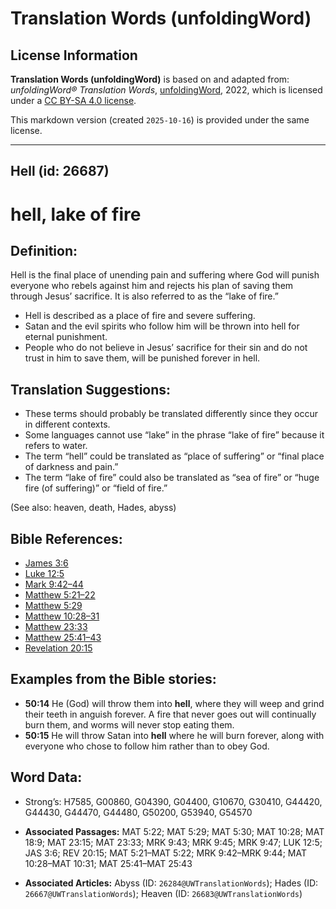 # Translation Words (unfoldingWord)

## License Information

**Translation Words (unfoldingWord)** is based on and adapted from: _unfoldingWord® Translation Words_, [unfoldingWord](https://unfoldingword.org/utw), 2022, which is licensed under a [CC BY-SA 4.0 license](https://creativecommons.org/licenses/by-sa/4.0/legalcode.en).

This markdown version (created `2025-10-16`) is provided under the same license.



--------------------------------

## Hell (id: 26687)

hell, lake of fire
==================

Definition:
-----------

Hell is the final place of unending pain and suffering where God will punish everyone who rebels against him and rejects his plan of saving them through Jesus’ sacrifice. It is also referred to as the “lake of fire.”

* Hell is described as a place of fire and severe suffering.
* Satan and the evil spirits who follow him will be thrown into hell for eternal punishment.
* People who do not believe in Jesus’ sacrifice for their sin and do not trust in him to save them, will be punished forever in hell.

Translation Suggestions:
------------------------

* These terms should probably be translated differently since they occur in different contexts.
* Some languages cannot use “lake” in the phrase “lake of fire” because it refers to water.
* The term “hell” could be translated as “place of suffering” or “final place of darkness and pain.”
* The term “lake of fire” could also be translated as “sea of fire” or “huge fire (of suffering)” or “field of fire.”

(See also: heaven, death, Hades, abyss)

Bible References:
-----------------

* [James 3:6](https://ref.ly/Jas3:6)
* [Luke 12:5](https://ref.ly/Luke12:5)
* [Mark 9:42–44](https://ref.ly/Mark9:42-Mark9:44)
* [Matthew 5:21–22](https://ref.ly/Matt5:21-Matt5:22)
* [Matthew 5:29](https://ref.ly/Matt5:29)
* [Matthew 10:28–31](https://ref.ly/Matt10:28-Matt10:31)
* [Matthew 23:33](https://ref.ly/Matt23:33)
* [Matthew 25:41–43](https://ref.ly/Matt25:41-Matt25:43)
* [Revelation 20:15](https://ref.ly/Rev20:15)

Examples from the Bible stories:
--------------------------------

* **50:14** He (God) will throw them into **hell**, where they will weep and grind their teeth in anguish forever. A fire that never goes out will continually burn them, and worms will never stop eating them.
* **50:15** He will throw Satan into **hell** where he will burn forever, along with everyone who chose to follow him rather than to obey God.

Word Data:
----------

* Strong’s: H7585, G00860, G04390, G04400, G10670, G30410, G44420, G44430, G44470, G44480, G50200, G53940, G54570

* **Associated Passages:** MAT 5:22; MAT 5:29; MAT 5:30; MAT 10:28; MAT 18:9; MAT 23:15; MAT 23:33; MRK 9:43; MRK 9:45; MRK 9:47; LUK 12:5; JAS 3:6; REV 20:15; MAT 5:21–MAT 5:22; MRK 9:42–MRK 9:44; MAT 10:28–MAT 10:31; MAT 25:41–MAT 25:43
* **Associated Articles:** Abyss (ID: `26284@UWTranslationWords`); Hades (ID: `26667@UWTranslationWords`); Heaven (ID: `26683@UWTranslationWords`)

